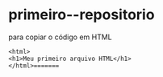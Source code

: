 # primeiro--repositorio

para copiar o código em HTML
```
<html>
<h1>Meu primeiro arquivo HTML</h1>
</html>=======
 ```
